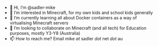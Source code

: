 - 👋 Hi, I’m @sadler-mike
- 👀 I’m interested in Minecraft, for my own kids and school kids generally
- 🌱 I’m currently learning all about Docker containers as a way of virtualising Minecraft servers
- 💞️ I’m looking to collaborate on Minecraft (and all tech) for Education purposes, mostly Y3-Y8 (Australia)
- 📫 How to reach me? Email mike *at* sadler *dot* net *dot* au

<!---
sadler-mike/sadler-mike is a ✨ special ✨ repository because its `README.md` (this file) appears on your GitHub profile.
You can click the Preview link to take a look at your changes.
--->
